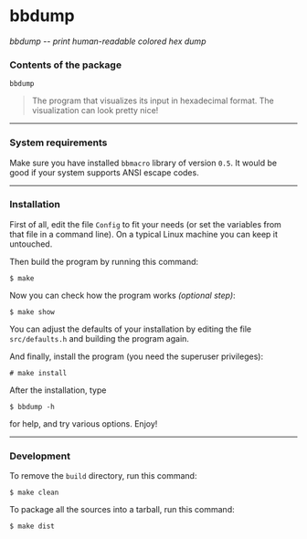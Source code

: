 # bbdump

*bbdump -- print human-readable colored hex dump*

### Contents of the package

`bbdump`
> The program that visualizes its input in hexadecimal format.
> The visualization can look pretty nice!

---
### System requirements

Make sure you have installed `bbmacro` library of version `0.5`.
It would be good if your system supports ANSI escape codes.

---
### Installation

First of all, edit the file `Config` to fit your needs
(or set the variables from that file in a command line).
On a typical Linux machine you can keep it untouched.

Then build the program by running this command:

    $ make

Now you can check how the program works *(optional step)*:

    $ make show

You can adjust the defaults of your installation
by editing the file `src/defaults.h` and building the program again.

And finally, install the program
(you need the superuser privileges):

    # make install

After the installation, type

    $ bbdump -h

for help, and try various options. Enjoy!

---
### Development

To remove the `build` directory, run this command:

    $ make clean

To package all the sources into a tarball, run this command:

    $ make dist

